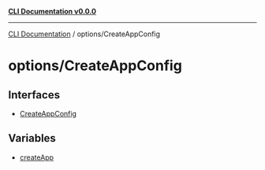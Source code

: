 [**CLI Documentation v0.0.0**](../../README.md)

***

[CLI Documentation](../../modules.md) / options/CreateAppConfig

# options/CreateAppConfig

## Interfaces

- [CreateAppConfig](interfaces/CreateAppConfig.md)

## Variables

- [createApp](variables/createApp.md)
